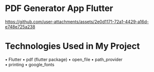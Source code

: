 # PDF Generator App Flutter



https://github.com/user-attachments/assets/2e0d1171-72a1-4429-a16d-e748e725a238





# Technologies Used in My Project
•    Flutter
•    pdf (flutter package)
•    open_file
•    path_provider	
•    printing
•    google_fonts
